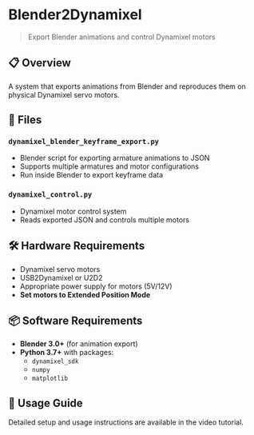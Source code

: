 # Blender2Dynamixel
> Export Blender animations and control Dynamixel motors

## 📋 Overview
A system that exports animations from Blender and reproduces them on physical Dynamixel servo motors.

## 🔧 Files

### `dynamixel_blender_keyframe_export.py`
- Blender script for exporting armature animations to JSON
- Supports multiple armatures and motor configurations
- Run inside Blender to export keyframe data

### `dynamixel_control.py`
- Dynamixel motor control system
- Reads exported JSON and controls multiple motors

## 🛠️ Hardware Requirements
- Dynamixel servo motors
- USB2Dynamixel or U2D2
- Appropriate power supply for motors (5V/12V)
- **Set motors to Extended Position Mode**

## 📦 Software Requirements
- **Blender 3.0+** (for animation export)
- **Python 3.7+** with packages:
  - `dynamixel_sdk`
  - `numpy`
  - `matplotlib`

## 🎥 Usage Guide
Detailed setup and usage instructions are available in the video tutorial.
